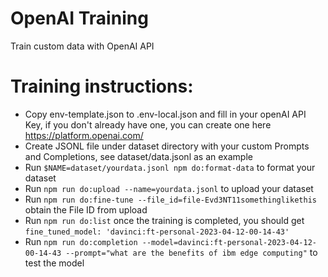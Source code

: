 # OpenAI Training

Train custom data with OpenAI API  

# Training instructions:
* Copy env-template.json to .env-local.json and fill in your openAI API Key, if you don't already have one, you can create one here https://platform.openai.com/
* Create JSONL file under dataset directory with your custom Prompts and Completions, see dataset/data.jsonl as an example
* Run ```$NAME=dataset/yourdata.jsonl npm do:format-data``` to format your dataset
* Run ```npm run do:upload --name=yourdata.jsonl``` to upload your dataset 
* Run ```npm run do:fine-tune --file_id=file-Evd3NT11somethinglikethis``` obtain the File ID from upload
* Run ```npm run do:list``` once the training is completed, you should get ```fine_tuned_model: 'davinci:ft-personal-2023-04-12-00-14-43'``` 
* Run ```npm run do:completion --model=davinci:ft-personal-2023-04-12-00-14-43 --prompt="what are the benefits of ibm edge computing"``` to test the model                             